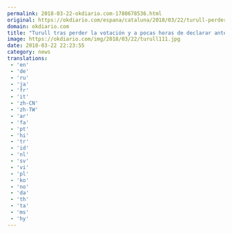 ```yaml
---
permalink: 2018-03-22-okdiario.com-1780678536.html
original: https://okdiario.com/espana/cataluna/2018/03/22/turull-perder-votacion-pocas-horas-declarar-llarena-tengo-conciencia-tranquila-2008051
domain: okdiario.com
title: "Turull tras perder la votación y a pocas horas de declarar ante Llarena: “Tengo la conciencia tranquila”"
image: https://okdiario.com/img/2018/03/22/turull111.jpg
date: 2018-03-22 22:23:55
category: news
translations: 
 - 'en'
 - 'de'
 - 'ru'
 - 'ja'
 - 'fr'
 - 'it'
 - 'zh-CN'
 - 'zh-TW'
 - 'ar'
 - 'fa'
 - 'pt'
 - 'hi'
 - 'tr'
 - 'id'
 - 'nl'
 - 'sv'
 - 'vi'
 - 'pl'
 - 'ko'
 - 'no'
 - 'da'
 - 'th'
 - 'ta'
 - 'ms'
 - 'hy'
---
```


